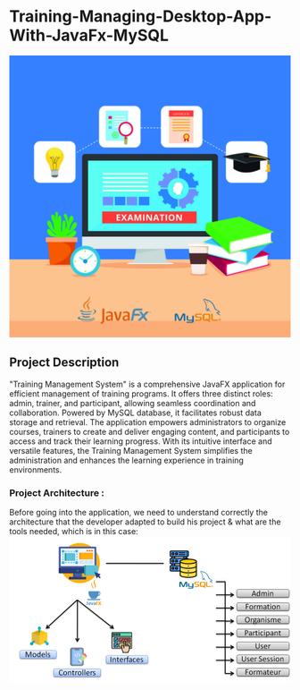 # Training-Managing-Desktop-App-With-JavaFx-MySQL
![Project Logo](https://github.com/SBJ2000/Training-Managing-Desktop-App-With-JavaFx-MySQL/blob/main/Images/Logo.jpg)

## Project Description
  "Training Management System" is a comprehensive JavaFX application for efficient management of training programs. It offers three distinct roles: admin, trainer, and participant, allowing seamless coordination and collaboration. Powered by MySQL database, it facilitates robust data storage and retrieval. The application empowers administrators to organize courses, trainers to create and deliver engaging content, and participants to access and track their learning progress. With its intuitive interface and versatile features, the Training Management System simplifies the administration and enhances the learning experience in training environments.

### Project Architecture :
Before going into the application, we need to understand correctly the architecture that the developer adapted to build his project & what are the tools needed, which is in this case:
![Project Architecture](https://github.com/SBJ2000/Training-Managing-Desktop-App-With-JavaFx-MySQL/blob/main/Images/Architecture.png)
